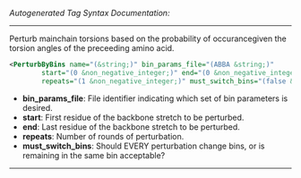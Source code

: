 _Autogenerated Tag Syntax Documentation:_

---
Perturb mainchain torsions based on the probability of occurancegiven the torsion angles of the preceeding amino acid.

```xml
<PerturbByBins name="(&string;)" bin_params_file="(ABBA &string;)"
        start="(0 &non_negative_integer;)" end="(0 &non_negative_integer;)"
        repeats="(1 &non_negative_integer;)" must_switch_bins="(false &bool;)" />
```

-   **bin_params_file**: File identifier indicating which set of bin parameters is desired.
-   **start**: First residue of the backbone stretch to be perturbed.
-   **end**: Last residue of the backbone stretch to be perturbed.
-   **repeats**: Number of rounds of perturbation.
-   **must_switch_bins**: Should EVERY perturbation change bins, or is remaining in the same bin acceptable?

---
